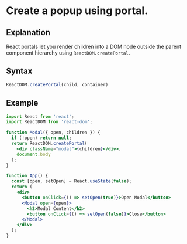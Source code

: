 # Create a popup using portal.

## Explanation
React portals let you render children into a DOM node outside the parent component hierarchy using `ReactDOM.createPortal`.

## Syntax
```jsx
ReactDOM.createPortal(child, container)
```

## Example
```jsx
import React from 'react';
import ReactDOM from 'react-dom';

function Modal({ open, children }) {
  if (!open) return null;
  return ReactDOM.createPortal(
    <div className="modal">{children}</div>,
    document.body
  );
}

function App() {
  const [open, setOpen] = React.useState(false);
  return (
    <div>
      <button onClick={() => setOpen(true)}>Open Modal</button>
      <Modal open={open}>
        <h2>Modal Content</h2>
        <button onClick={() => setOpen(false)}>Close</button>
      </Modal>
    </div>
  );
} 